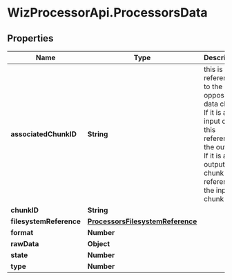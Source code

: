 # WizProcessorApi.ProcessorsData

## Properties
Name | Type | Description | Notes
------------ | ------------- | ------------- | -------------
**associatedChunkID** | **String** | this is a reference to the opposing data chunk. If it is an input chunk this references the output. If it is an output chunk it references the input chunk | [optional] 
**chunkID** | **String** |  | [optional] 
**filesystemReference** | [**ProcessorsFilesystemReference**](ProcessorsFilesystemReference.md) |  | [optional] 
**format** | **Number** |  | [optional] 
**rawData** | **Object** |  | [optional] 
**state** | **Number** |  | [optional] 
**type** | **Number** |  | [optional] 


